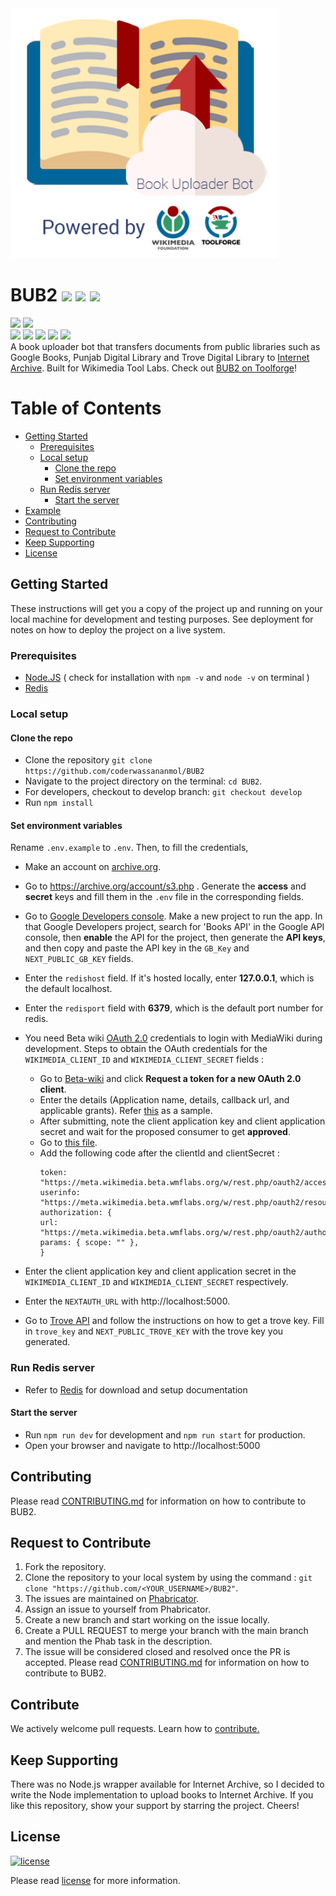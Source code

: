 <img src="public/assets/bub2.png" height="400px">

# BUB2 ![](https://img.shields.io/github/forks/coderwassananmol/BUB2?style=social) ![](https://img.shields.io/github/stars/coderwassananmol/BUB2?style=social) ![](https://img.shields.io/github/watchers/coderwassananmol/BUB2?style=social) <br>

![](https://img.shields.io/github/repo-size/coderwassananmol/BUB) ![](https://img.shields.io/github/license/coderwassananmol/BUB2?color=red)<br>
![](https://img.shields.io/github/issues/coderwassananmol/BUB2?color=green) ![](https://img.shields.io/github/issues-pr/coderwassananmol/BUB2?color=green) ![](https://img.shields.io/github/downloads/coderwassananmol/BUB2/total) ![](https://img.shields.io/github/last-commit/coderwassananmol/BUB2) ![](https://img.shields.io/github/contributors/coderwassananmol/BUB2)<br>
A book uploader bot that transfers documents from public libraries such as Google Books, Punjab Digital Library and Trove Digital Library to [Internet Archive](https://archive.org). Built for Wikimedia Tool Labs. Check out [BUB2 on Toolforge](https://bub2.toolforge.org)!

# Table of Contents

- [Getting Started](#getting-started)
  -  [Prerequisites](#prerequisites)
  - [Local setup](#local-setup)
    - [Clone the repo](#clone-the-repo)
    - [Set environment variables](#set-environment-variables)
  - [Run Redis server](#run-redis-server)
    - [Start the server](#start-the-server)
- [Example](#example)
- [Contributing](#contributing)
- [Request to Contribute](#request-to-contribute)
- [Keep Supporting](#keep-supporting)
- [License](#license)

<a id="gettingStarted"></a>
## Getting Started

These instructions will get you a copy of the project up and running on your local machine for development and testing purposes. See deployment for notes on how to deploy the project on a live system.

<a id="prerequisites"></a>
### Prerequisites

- [Node.JS](https://nodejs.org/en/download/) ( check for installation with `npm -v` and `node -v` on terminal )
- [Redis](https://redis.io/)

<a id="localSetup"></a>
### Local setup

<a id="cloneTheRepo"></a>
#### Clone the repo

- Clone the repository `git clone https://github.com/coderwassananmol/BUB2`
- Navigate to the project directory on the terminal: `cd BUB2`.
- For developers, checkout to develop branch: `git checkout develop`
- Run `npm install`

<a id="setEnvironmentVariables"></a>
#### Set environment variables

Rename `.env.example` to `.env`. Then, to fill the credentials,

- Make an account on [archive.org](https://archive.org).
- Go to https://archive.org/account/s3.php . Generate the **access** and **secret** keys and fill
  them in the `.env` file in the corresponding fields.
- Go to [Google Developers console](https://console.developers.google.com/getting-started). Make a new project to run the app. In that Google Developers project, search for 'Books API' in the Google API console, then **enable** the API for the project, then generate the **API keys**, and then copy and paste the API key in the `GB_Key` and `NEXT_PUBLIC_GB_KEY` fields.
- Enter the `redishost` field. If it's hosted locally, enter **127.0.0.1**, which is the default localhost.
- Enter the `redisport` field with **6379**, which is the default port number for redis.
  
- You need Beta wiki [OAuth 2.0](https://oauth.net/2/) credentials to login with MediaWiki during development. Steps to obtain the OAuth credentials for the `WIKIMEDIA_CLIENT_ID` and `WIKIMEDIA_CLIENT_SECRET` fields :
  - Go to [Beta-wiki](https://meta.wikimedia.beta.wmflabs.org/wiki/Special:OAuthConsumerRegistration) and click **Request a token for a new OAuth 2.0 client**.
  - Enter the details (Application name, details, callback url, and applicable grants). Refer [this](https://meta.wikimedia.beta.wmflabs.org/wiki/Special:OAuthListConsumers/view/e70de440468d7140914e4a57e3660cf2) as a sample.
  - After submitting, note the client application key and client application secret and wait for the proposed consumer to get **approved**.
  - Go to [this file](pages/api/auth/[...nextauth].js). 
  - Add the following code after the clientId and clientSecret :
      ```
      token: "https://meta.wikimedia.beta.wmflabs.org/w/rest.php/oauth2/access_token",
      userinfo: "https://meta.wikimedia.beta.wmflabs.org/w/rest.php/oauth2/resource/profile",
      authorization: {
      url: "https://meta.wikimedia.beta.wmflabs.org/w/rest.php/oauth2/authorize",
      params: { scope: "" },
      }
      ```
- Enter the client application key and client application secret in the `WIKIMEDIA_CLIENT_ID` and `WIKIMEDIA_CLIENT_SECRET` respectively.
- Enter the `NEXTAUTH_URL` with http://localhost:5000.
- Go to [Trove API](https://trove.nla.gov.au/about/create-something/using-api) and follow the instructions on how to get a trove key. Fill in `trove_key` and `NEXT_PUBLIC_TROVE_KEY` with the trove key you generated.
<a id="runRedisServer"></a>
### Run Redis server

- Refer to [Redis](https://redis.io/download) for download and setup documentation

<a id="startTheServer"></a>
#### Start the server

- Run `npm run dev` for development and `npm run start` for production.
- Open your browser and navigate to http://localhost:5000

<a id="contributing"></a>
## Contributing

Please read [CONTRIBUTING.md](CONTRIBUTING.md) for information on how to contribute to BUB2.

<a id="requestToContribute"></a>
## Request to Contribute
1. Fork the repository.
2. Clone the repository to your local system by using the command : `git clone "https://github.com/<YOUR_USERNAME>/BUB2"`. 
3. The issues are maintained on [Phabricator](https://phabricator.wikimedia.org/maniphest/?project=PHID-PROJ-wnkiea2sihld2xlpq527&statuses=open()&group=none&order=newest#R).
4. Assign an issue to yourself from Phabricator.
5. Create a new branch and start working on the issue locally.
6. Create a PULL REQUEST to merge your branch with the main branch and mention the Phab task in the description.
7. The issue will be considered closed and resolved once the PR is accepted. 
Please read [CONTRIBUTING.md](CONTRIBUTING.md) for information on how to contribute to BUB2.

<a id="keepSupporting"></a>
## Contribute
We actively welcome pull requests. Learn how to [contribute.](CONTRIBUTING.md)
## Keep Supporting

There was no Node.js wrapper available for Internet Archive, so I decided to write the Node implementation to upload books to Internet Archive. If you like this repository, show your support by starring the project. Cheers!

<a id="license"></a>
## License
[![license](https://img.shields.io/github/license/DAVFoundation/captain-n3m0.svg?style=flat-square)](https://github.com/coderwassananmol/BUB2/blob/develop/LICENSE.md)
 
 Please read [license](https://github.com/coderwassananmol/BUB2/blob/develop/LICENSE.md) for more information.

